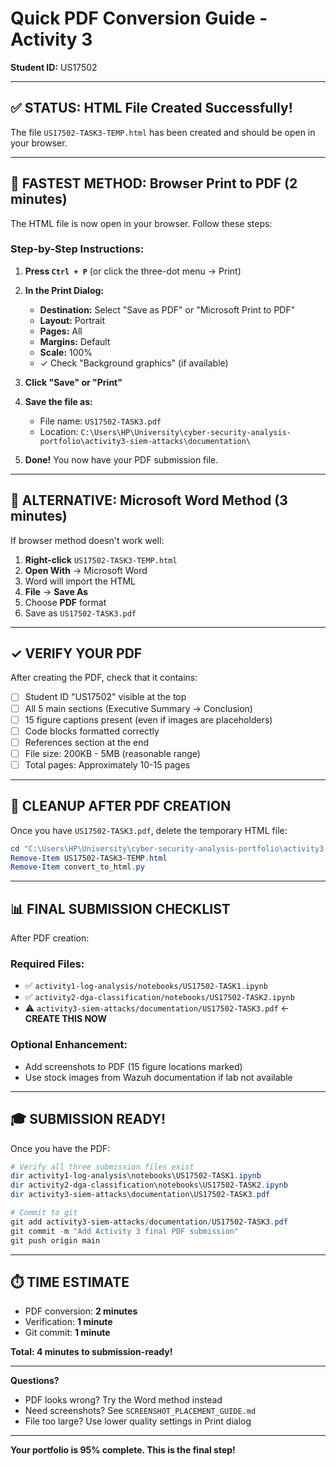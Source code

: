 # Quick PDF Conversion Guide - Activity 3
**Student ID:** US17502

---

## ✅ STATUS: HTML File Created Successfully!

The file `US17502-TASK3-TEMP.html` has been created and should be open in your browser.

---

## 🚀 FASTEST METHOD: Browser Print to PDF (2 minutes)

The HTML file is now open in your browser. Follow these steps:

### Step-by-Step Instructions:

1. **Press `Ctrl + P`** (or click the three-dot menu → Print)

2. **In the Print Dialog:**
   - **Destination:** Select "Save as PDF" or "Microsoft Print to PDF"
   - **Layout:** Portrait
   - **Pages:** All
   - **Margins:** Default
   - **Scale:** 100%
   - ✓ Check "Background graphics" (if available)

3. **Click "Save" or "Print"**

4. **Save the file as:**
   - File name: `US17502-TASK3.pdf`
   - Location: `C:\Users\HP\University\cyber-security-analysis-portfolio\activity3-siem-attacks\documentation\`

5. **Done!** You now have your PDF submission file.

---

## 🎯 ALTERNATIVE: Microsoft Word Method (3 minutes)

If browser method doesn't work well:

1. **Right-click** `US17502-TASK3-TEMP.html`
2. **Open With** → Microsoft Word
3. Word will import the HTML
4. **File** → **Save As**
5. Choose **PDF** format
6. Save as `US17502-TASK3.pdf`

---

## ✓ VERIFY YOUR PDF

After creating the PDF, check that it contains:

- [ ] Student ID "US17502" visible at the top
- [ ] All 5 main sections (Executive Summary → Conclusion)
- [ ] 15 figure captions present (even if images are placeholders)
- [ ] Code blocks formatted correctly
- [ ] References section at the end
- [ ] File size: 200KB - 5MB (reasonable range)
- [ ] Total pages: Approximately 10-15 pages

---

## 🧹 CLEANUP AFTER PDF CREATION

Once you have `US17502-TASK3.pdf`, delete the temporary HTML file:

```powershell
cd "C:\Users\HP\University\cyber-security-analysis-portfolio\activity3-siem-attacks\documentation"
Remove-Item US17502-TASK3-TEMP.html
Remove-Item convert_to_html.py
```

---

## 📊 FINAL SUBMISSION CHECKLIST

After PDF creation:

### Required Files:
- ✅ `activity1-log-analysis/notebooks/US17502-TASK1.ipynb`
- ✅ `activity2-dga-classification/notebooks/US17502-TASK2.ipynb`
- ⚠️ `activity3-siem-attacks/documentation/US17502-TASK3.pdf` ← **CREATE THIS NOW**

### Optional Enhancement:
- Add screenshots to PDF (15 figure locations marked)
- Use stock images from Wazuh documentation if lab not available

---

## 🎓 SUBMISSION READY!

Once you have the PDF:

```powershell
# Verify all three submission files exist
dir activity1-log-analysis\notebooks\US17502-TASK1.ipynb
dir activity2-dga-classification\notebooks\US17502-TASK2.ipynb
dir activity3-siem-attacks\documentation\US17502-TASK3.pdf

# Commit to git
git add activity3-siem-attacks/documentation/US17502-TASK3.pdf
git commit -m "Add Activity 3 final PDF submission"
git push origin main
```

---

## ⏱️ TIME ESTIMATE

- PDF conversion: **2 minutes**
- Verification: **1 minute**
- Git commit: **1 minute**

**Total: 4 minutes to submission-ready!**

---

**Questions?**
- PDF looks wrong? Try the Word method instead
- Need screenshots? See `SCREENSHOT_PLACEMENT_GUIDE.md`
- File too large? Use lower quality settings in Print dialog

---

**Your portfolio is 95% complete. This is the final step!**
